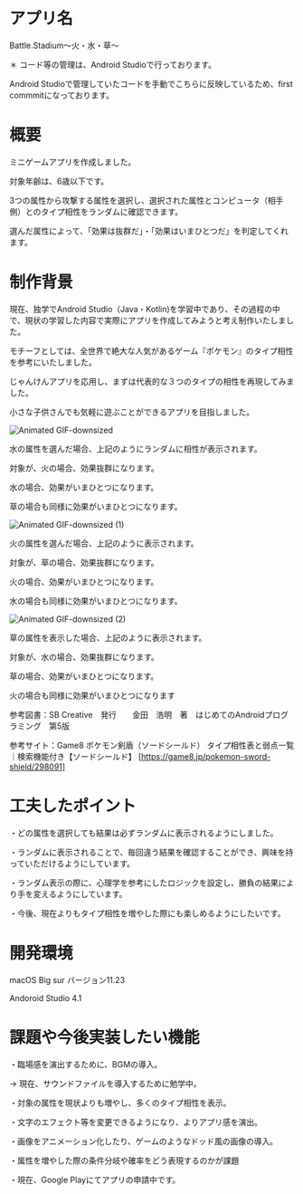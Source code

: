 # アプリ名
Battle.Stadium〜火・水・草〜

＊ コード等の管理は、Android Studioで行っております。

  Android Studioで管理していたコードを手動でこちらに反映しているため、first commmitになっております。

# 概要
ミニゲームアプリを作成しました。

対象年齢は、6歳以下です。

3つの属性から攻撃する属性を選択し、選択された属性とコンピュータ（相手側）とのタイプ相性をランダムに確認できます。

選んだ属性によって、「効果は抜群だ」・「効果はいまひとつだ」を判定してくれます。

# 制作背景
現在、独学でAndroid Studio（Java・Kotlin)を学習中であり、その過程の中で、現状の学習した内容で実際にアプリを作成してみようと考え制作いたしました。

モチーフとしては、全世界で絶大な人気があるゲーム『ポケモン』のタイプ相性を参考にいたしました。

じゃんけんアプリを応用し、まずは代表的な３つのタイプの相性を再現してみました。

小さな子供さんでも気軽に遊ぶことができるアプリを目指しました。

![Animated GIF-downsized](https://user-images.githubusercontent.com/80372817/116233922-decf6980-a796-11eb-83d5-9d48fc1e8cd4.gif)

水の属性を選んだ場合、上記のようにランダムに相性が表示されます。

対象が、火の場合、効果抜群になります。

水の場合、効果がいまひとつになります。

草の場合も同様に効果がいまひとつになります。


![Animated GIF-downsized (1)](https://user-images.githubusercontent.com/80372817/116234709-e7746f80-a797-11eb-9a4b-267981b8f451.gif)

火の属性を選んだ場合、上記のように表示されます。

対象が、草の場合、効果抜群になります。

火の場合、効果がいまひとつになります。

水の場合も同様に効果がいまひとつになります。



![Animated GIF-downsized (2)](https://user-images.githubusercontent.com/80372817/116237143-d24d1000-a79a-11eb-8093-313f63889fa0.gif)

草の属性を表示した場合、上記のように表示されます。

対象が、水の場合、効果抜群になります。

草の場合、効果がいまひとつになります。

火の場合も同様に効果がいまひとつになります




参考図書：SB Creative　発行　　金田　浩明　著　はじめてのAndroidプログラミング　第5版

参考サイト：Game8 ポケモン剣盾（ソードシールド） タイプ相性表と弱点一覧｜検索機能付き【ソードシールド】 [https://game8.jp/pokemon-sword-shield/298091]

# 工夫したポイント
・どの属性を選択しても結果は必ずランダムに表示されるようにしました。

・ランダムに表示されることで、毎回違う結果を確認することができ、興味を持っていただけるようにしています。

・ランダム表示の際に、心理学を参考にしたロジックを設定し、勝負の結果により手を変えるようにしています。

・今後、現在よりもタイプ相性を増やした際にも楽しめるようにしたいです。

# 開発環境
macOS Big sur バージョン11.23

Andoroid Studio 4.1

# 課題や今後実装したい機能
・臨場感を演出するために、BGMの導入。

→ 現在、サウンドファイルを導入するために勉学中。

・対象の属性を現状よりも増やし、多くのタイプ相性を表示。

・文字のエフェクト等を変更できるようになり、よりアプリ感を演出。

・画像をアニメーション化したり、ゲームのようなドッド風の画像の導入。

・属性を増やした際の条件分岐や確率をどう表現するのかが課題

・現在、Google Playにてアプリの申請中です。
